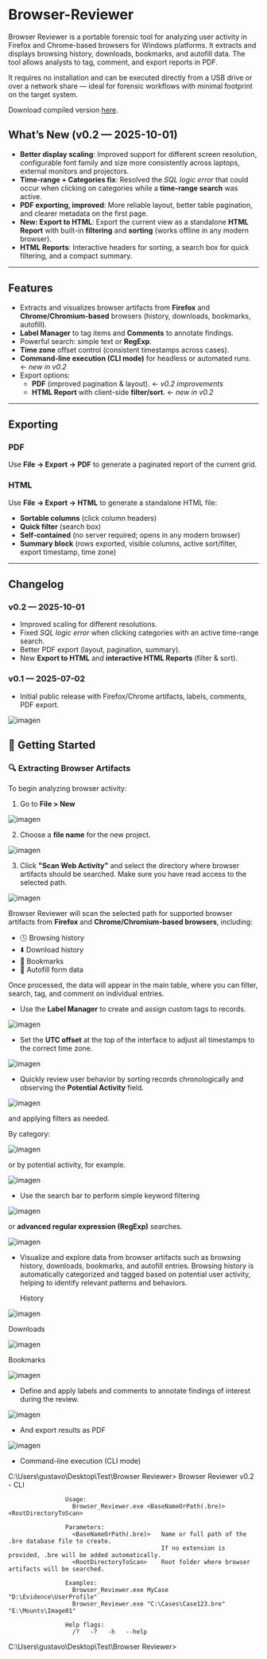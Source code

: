 # Browser-Reviewer
Browser Reviewer is a portable forensic tool for analyzing user activity in Firefox and Chrome-based browsers for Windows platforms. It extracts and displays browsing history, downloads, bookmarks, and autofill data. The tool allows analysts to tag, comment, and export reports in PDF.

It requires no installation and can be executed directly from a USB drive or over a network share — ideal for forensic workflows with minimal footprint on the target system.

Download compiled version [here](https://github.com/gustavoparedes/Browser-Reviewer/releases/download/v0.2/Browser.Reviewer.v0.2.rar).

## What’s New (v0.2 — 2025-10-01)

- **Better display scaling**: Improved support for different screen resolution, configurable font family and size more consistently across laptops, external monitors and projectors.
- **Time-range + Categories fix**: Resolved the *SQL logic error* that could occur when clicking on categories while a **time-range search** was active.
- **PDF exporting, improved**: More reliable layout, better table pagination, and clearer metadata on the first page.
- **New: Export to HTML**: Export the current view as a standalone **HTML Report** with built-in **filtering** and **sorting** (works offline in any modern browser).
- **HTML Reports**: Interactive headers for sorting, a search box for quick filtering, and a compact summary.

---

## Features

- Extracts and visualizes browser artifacts from **Firefox** and **Chrome/Chromium-based** browsers (history, downloads, bookmarks, autofill).
- **Label Manager** to tag items and **Comments** to annotate findings.
- Powerful search: simple text or **RegExp**.
- **Time zone** offset control (consistent timestamps across cases).
- **Command-line execution (CLI mode)** for headless or automated runs. ← *new in v0.2*
- Export options:
  - **PDF** (improved pagination & layout). ← *v0.2 improvements*
  - **HTML Report** with client-side **filter/sort**. ← *new in v0.2*

---

## Exporting

### PDF
Use **File → Export → PDF** to generate a paginated report of the current grid.  

### HTML
Use **File → Export → HTML** to generate a standalone HTML file:
- **Sortable columns** (click column headers)
- **Quick filter** (search box)
- **Self-contained** (no server required; opens in any modern browser)
- **Summary block** (rows exported, visible columns, active sort/filter, export timestamp, time zone)

---

## Changelog

### v0.2 — 2025-10-01
- Improved scaling for different resolutions.
- Fixed *SQL logic error* when clicking categories with an active time-range search.
- Better PDF export (layout, pagination, summary).
- New **Export to HTML** and **interactive HTML Reports** (filter & sort).

### v0.1 — 2025-07-02
- Initial public release with Firefox/Chrome artifacts, labels, comments, PDF export.


![imagen](https://github.com/user-attachments/assets/3395cf20-1b7f-472b-8dee-7622d6876262)


## 🚀 Getting Started

### 🔍 Extracting Browser Artifacts

To begin analyzing browser activity:

1. Go to **File > New**
   
![imagen](https://github.com/user-attachments/assets/eb79f8d9-1d95-4f0b-b28f-633a715c24ae)

2. Choose a **file name** for the new project.

![imagen](https://github.com/user-attachments/assets/fcfb1526-7f6a-468c-9989-cf1422c3ea86)


   
3. Click **"Scan Web Activity"** and select the directory where browser artifacts should be searched. Make sure you have read access to the selected path.

![imagen](https://github.com/user-attachments/assets/4c17b8bb-eb37-40a5-97f7-5934bf92fc69)




Browser Reviewer will scan the selected path for supported browser artifacts from **Firefox** and **Chrome/Chromium-based browsers**, including:

- 🕓 Browsing history  
- ⬇️ Download history  
- 🔖 Bookmarks  
- 🧠 Autofill form data  

Once processed, the data will appear in the main table, where you can filter, search, tag, and comment on individual entries.

- Use the **Label Manager** to create and assign custom tags to records.

![imagen](https://github.com/user-attachments/assets/fd3b890a-2476-4573-8547-fb9d6ace97d1)


- Set the **UTC offset** at the top of the interface to adjust all timestamps to the correct time zone.


![imagen](https://github.com/user-attachments/assets/ca1c4145-2d7f-4a24-b35f-04b0cd240264)

- Quickly review user behavior by sorting records chronologically and observing the **Potential Activity** field.

![imagen](https://github.com/user-attachments/assets/3309b8db-8385-4085-9be8-3e58b2c8cee6)


  and applying filters as needed.

  By category:

![imagen](https://github.com/user-attachments/assets/db3c666d-f886-4513-a7b7-ee7c3810532a)
  

or by potential activity, for example.

![imagen](https://github.com/user-attachments/assets/0dca8f1e-cafb-44ce-85e0-ae70f752f57b)



- Use the search bar to perform simple keyword filtering 

![imagen](https://github.com/user-attachments/assets/435882ed-ab08-4838-ab7b-82d35d2861f6)


or **advanced regular expression (RegExp)** searches.

![imagen](https://github.com/user-attachments/assets/53f3262e-ddb3-4749-a170-571f27a29823)

- Visualize and explore data from browser artifacts such as browsing history, downloads, bookmarks, and autofill entries. Browsing history is automatically categorized and tagged based on potential user activity, helping to identify relevant patterns and behaviors.

  History

![imagen](https://github.com/user-attachments/assets/5444bbc6-4ccd-452f-81bc-d386b8edcafa)

  Downloads

![imagen](https://github.com/user-attachments/assets/14a269fd-c90c-4153-9a3a-394f9b6ea897)

  Bookmarks

![imagen](https://github.com/user-attachments/assets/753dae17-b663-4420-a3df-64dc937cfa08)

  

- Define and apply labels and comments to annotate findings of interest during the review.
  
![imagen](https://github.com/user-attachments/assets/a7db0671-292d-4a96-b1c5-e45d53c787fe)

- And export results as PDF

![imagen](https://github.com/user-attachments/assets/f9eafe3d-cbe2-4a74-adaa-494d6bd06ca3)

- Command-line execution (CLI mode)

C:\Users\gustavo\Desktop\Test\Browser Reviewer>
                    Browser Reviewer v0.2 - CLI

                    Usage:
                      Browser_Reviewer.exe <BaseNameOrPath(.bre)> <RootDirectoryToScan>

                    Parameters:
                      <BaseNameOrPath(.bre)>   Name or full path of the .bre database file to create.
                                               If no extension is provided, .bre will be added automatically.
                      <RootDirectoryToScan>    Root folder where browser artifacts will be searched.

                    Examples:
                      Browser_Reviewer.exe MyCase "D:\Evidence\UserProfile"
                      Browser_Reviewer.exe "C:\Cases\Case123.bre" "E:\Mounts\Image01"

                    Help flags:
                      /?   -?   -h   --help


C:\Users\gustavo\Desktop\Test\Browser Reviewer>






  
